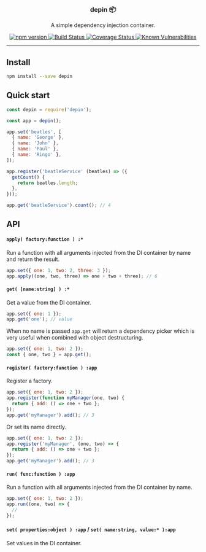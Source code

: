 <p align="center">
  <h3 align="center">depin 📦</h3>
  <p align="center">A simple dependency injection container.<p>
  <p align="center">
    <a href="https://www.npmjs.com/package/depin">
      <img src="https://img.shields.io/npm/v/depin.svg" alt="npm version">
    </a>
    <a href="https://travis-ci.org/Moeriki/depin">
      <img src="https://travis-ci.org/Moeriki/depin.svg?branch=master" alt="Build Status"></img>
    </a>
    <a href="https://coveralls.io/github/Moeriki/depin?branch=master">
      <img src="https://coveralls.io/repos/github/Moeriki/depin/badge.svg?branch=master" alt="Coverage Status"></img>
    </a>
    <a href="https://snyk.io/test/github/moeriki/depin">
      <img src="https://snyk.io/test/github/moeriki/depin/badge.svg" alt="Known Vulnerabilities"></img>
    </a>
  </p>
</p>

---

## Install

```sh
npm install --save depin
```

## Quick start

```js
const depin = require('depin');

const app = depin();

app.set('beatles', [
  { name: 'George' },
  { name: 'John' },
  { name: 'Paul' },
  { name: 'Ringo' },
]);

app.register('beatleService' (beatles) => ({
  getCount() {
    return beatles.length;
  },
}));

app.get('beatleService').count(); // 4
```

## API


#### `apply( factory:function ) :*`

Run a function with all arguments injected from the DI container by name and return the result.

```js
app.set({ one: 1, two: 2, three: 3 });
app.apply((one, two, three) => one + two + three); // 6
```

#### `get( [name:string] ) :*`

Get a value from the DI container.

```js
app.set({ one: 1 });
app.get('one'); // value
```

When no name is passed `app.get` will return a dependency picker which is very useful when combined with object destructuring.

```js
app.set({ one: 1, two: 2 });
const { one, two } = app.get();
```

#### `register( factory:function ) :app`

Register a factory.

```js
app.set({ one: 1, two: 2 });
app.register(function myManager(one, two) {
  return { add: () => one + two };
});
app.get('myManager').add(); // 3
```

Or set its name directly.

```js
app.set({ one: 1, two: 2 });
app.register('myManager', (one, two) => {
  return { add: () => one + two };
});
app.get('myManager').add(); // 3
```

#### `run( func:function ) :app`

Run a function with all arguments injected from the DI container by name.

```js
app.set({ one: 1, two: 2 });
app.run((one, two) => {
  //
});
```

#### `set( properties:object ) :app` / `set( name:string, value:* ):app`

Set values in the DI container.
